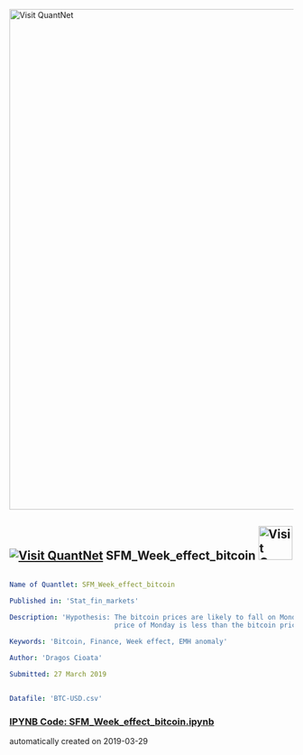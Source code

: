 [<img src="https://github.com/QuantLet/Styleguide-and-FAQ/blob/master/pictures/banner.png" width="888" alt="Visit QuantNet">](http://quantlet.de/)

## [<img src="https://github.com/QuantLet/Styleguide-and-FAQ/blob/master/pictures/qloqo.png" alt="Visit QuantNet">](http://quantlet.de/) **SFM_Week_effect_bitcoin** [<img src="https://github.com/QuantLet/Styleguide-and-FAQ/blob/master/pictures/QN2.png" width="60" alt="Visit QuantNet 2.0">](http://quantlet.de/)

```yaml

Name of Quantlet: SFM_Week_effect_bitcoin

Published in: 'Stat_fin_markets'

Description: 'Hypothesis: The bitcoin prices are likely to fall on Monday, i.e. the closing
                          price of Monday is less than the bitcoin price of the previous Friday.'

Keywords: 'Bitcoin, Finance, Week effect, EMH anomaly'

Author: 'Dragos Cioata'

Submitted: 27 March 2019


Datafile: 'BTC-USD.csv'
```

### [IPYNB Code: SFM_Week_effect_bitcoin.ipynb](SFM_Week_effect_bitcoin.ipynb)


automatically created on 2019-03-29